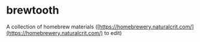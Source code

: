 # brewtooth
A collection of homebrew materials ([https://homebrewery.naturalcrit.com/](https://homebrewery.naturalcrit.com/) to edit)
